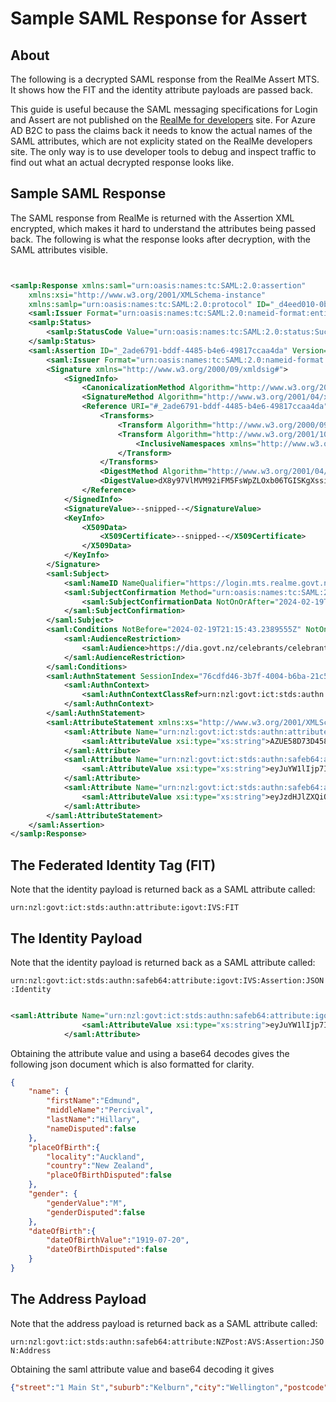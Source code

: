 # Sample SAML Response for Assert

## About

The following is a decrypted SAML response from the RealMe Assert MTS. 
It shows how the FIT and the identity attribute payloads are passed back.

This guide is useful because the SAML messaging specifications for Login and Assert are not published on the [RealMe for developers](https://developers.realme.govt.nz/) site. For Azure AD B2C to pass the claims back it needs to know the actual names of the SAML attributes, which are not explicity stated on the RealMe developers site. The only way is to use developer tools to debug and inspect traffic to find out what an actual decrypted response looks like.

## Sample SAML Response

The SAML response from RealMe is returned with the Assertion XML encrypted, which makes it hard to understand the attributes being passed back. The following is what the response looks after decryption, with the SAML attributes visible.

```xml


<samlp:Response xmlns:saml="urn:oasis:names:tc:SAML:2.0:assertion"
    xmlns:xsi="http://www.w3.org/2001/XMLSchema-instance"
    xmlns:samlp="urn:oasis:names:tc:SAML:2.0:protocol" ID="_d4eed010-0ba0-4185-bac3-45840e78c346" InResponseTo="_baee5579-0b33-46db-812d-eae91a7debb3" Version="2.0" IssueInstant="2024-02-19T21:25:43.5109598Z" Destination="https://b2cdirnprdcoldir.b2clogin.com/b2cdirnprdcoldir.onmicrosoft.com/B2C_1A_TrustFrameworkBase/samlp/sso/assertionconsumer">
    <saml:Issuer Format="urn:oasis:names:tc:SAML:2.0:nameid-format:entity">https://login.mts.realme.govt.nz/4af8e0e0-497b-4f52-805c-00fa09b50c16/B2C_1A_DIA_RealMe_MTSAssertionService</saml:Issuer>
    <samlp:Status>
        <samlp:StatusCode Value="urn:oasis:names:tc:SAML:2.0:status:Success"/>
    </samlp:Status>
    <saml:Assertion ID="_2ade6791-bddf-4485-b4e6-49817ccaa4da" Version="2.0" IssueInstant="2024-02-19T21:25:43.2389555Z">
        <saml:Issuer Format="urn:oasis:names:tc:SAML:2.0:nameid-format:entity">https://login.mts.realme.govt.nz/4af8e0e0-497b-4f52-805c-00fa09b50c16/B2C_1A_DIA_RealMe_MTSAssertionService</saml:Issuer>
        <Signature xmlns="http://www.w3.org/2000/09/xmldsig#">
            <SignedInfo>
                <CanonicalizationMethod Algorithm="http://www.w3.org/2001/10/xml-exc-c14n#"/>
                <SignatureMethod Algorithm="http://www.w3.org/2001/04/xmldsig-more#rsa-sha256"/>
                <Reference URI="#_2ade6791-bddf-4485-b4e6-49817ccaa4da">
                    <Transforms>
                        <Transform Algorithm="http://www.w3.org/2000/09/xmldsig#enveloped-signature"/>
                        <Transform Algorithm="http://www.w3.org/2001/10/xml-exc-c14n#">
                            <InclusiveNamespaces xmlns="http://www.w3.org/2001/10/xml-exc-c14n#" PrefixList="saml samlp xenc xs"/>
                        </Transform>
                    </Transforms>
                    <DigestMethod Algorithm="http://www.w3.org/2001/04/xmlenc#sha256"/>
                    <DigestValue>dX8y97VlMVM92iFM5FsWpZLOxb06TGISKgXssiAEAuI=</DigestValue>
                </Reference>
            </SignedInfo>
            <SignatureValue>--snipped--</SignatureValue>
            <KeyInfo>
                <X509Data>
                    <X509Certificate>--snipped--</X509Certificate>
                </X509Data>
            </KeyInfo>
        </Signature>
        <saml:Subject>
            <saml:NameID NameQualifier="https://login.mts.realme.govt.nz/4af8e0e0-497b-4f52-805c-00fa09b50c16/B2C_1A_DIA_RealMe_MTSAssertionService" SPNameQualifier="https://dia.govt.nz/celebrants/celebrantsonline" Format="urn:oasis:names:tc:SAML:2.0:nameid-format:transient">7f969200-8ed5-4ebe-bdfb-017fd4a7dd0b</saml:NameID>
            <saml:SubjectConfirmation Method="urn:oasis:names:tc:SAML:2.0:cm:bearer">
                <saml:SubjectConfirmationData NotOnOrAfter="2024-02-19T21:30:43.2389555Z" Recipient="https://b2cdirnprdcoldir.b2clogin.com/b2cdirnprdcoldir.onmicrosoft.com/B2C_1A_TrustFrameworkBase/samlp/sso/assertionconsumer" InResponseTo="_baee5579-0b33-46db-812d-eae91a7debb3"/>
            </saml:SubjectConfirmation>
        </saml:Subject>
        <saml:Conditions NotBefore="2024-02-19T21:15:43.2389555Z" NotOnOrAfter="2024-02-19T21:30:43.2389555Z">
            <saml:AudienceRestriction>
                <saml:Audience>https://dia.govt.nz/celebrants/celebrantsonline</saml:Audience>
            </saml:AudienceRestriction>
        </saml:Conditions>
        <saml:AuthnStatement SessionIndex="76cdfd46-3b7f-4004-b6ba-21c561e306b7" AuthnInstant="2024-02-19T21:25:43.2389555Z">
            <saml:AuthnContext>
                <saml:AuthnContextClassRef>urn:nzl:govt:ict:stds:authn:deployment:GLS:SAML:2.0:ac:classes:ModStrength</saml:AuthnContextClassRef>
            </saml:AuthnContext>
        </saml:AuthnStatement>
        <saml:AttributeStatement xmlns:xs="http://www.w3.org/2001/XMLSchema">
            <saml:Attribute Name="urn:nzl:govt:ict:stds:authn:attribute:igovt:IVS:FIT" NameFormat="urn:oasis:names:tc:SAML:2.0:attrname-format:uri" FriendlyName="FIT">
                <saml:AttributeValue xsi:type="xs:string">AZUE58D73D4582C49DD9D653F468BEC78DE</saml:AttributeValue>
            </saml:Attribute>
            <saml:Attribute Name="urn:nzl:govt:ict:stds:authn:safeb64:attribute:igovt:IVS:Assertion:JSON:Identity" NameFormat="urn:oasis:names:tc:SAML:2.0:attrname-format:uri">
                <saml:AttributeValue xsi:type="xs:string">eyJuYW1lIjp7ImZpcnN0TmFtZSI6IkVkbXVuZCIsIm1pZGRsZU5hbWUiOiJQZXJjaXZhbCIsImxhc3ROYW1lIjoiSGlsbGFyeSIsIm5hbWVEaXNwdXRlZCI6ZmFsc2V9LCJwbGFjZU9mQmlydGgiOnsibG9jYWxpdHkiOiJBdWNrbGFuZCIsImNvdW50cnkiOiJOZXcgWmVhbGFuZCIsInBsYWNlT2ZCaXJ0aERpc3B1dGVkIjpmYWxzZX0sImdlbmRlciI6eyJnZW5kZXJWYWx1ZSI6Ik0iLCJnZW5kZXJEaXNwdXRlZCI6ZmFsc2V9LCJkYXRlT2ZCaXJ0aCI6eyJkYXRlT2ZCaXJ0aFZhbHVlIjoiMTkxOS0wNy0yMCIsImRhdGVPZkJpcnRoRGlzcHV0ZWQiOmZhbHNlfX0=</saml:AttributeValue>
            </saml:Attribute>
            <saml:Attribute Name="urn:nzl:govt:ict:stds:authn:safeb64:attribute:NZPost:AVS:Assertion:JSON:Address" NameFormat="urn:oasis:names:tc:SAML:2.0:attrname-format:uri">
                <saml:AttributeValue xsi:type="xs:string">eyJzdHJlZXQiOiIxIE1haW4gU3QiLCJzdWJ1cmIiOiJLZWxidXJuIiwiY2l0eSI6IldlbGxpbmd0b24iLCJwb3N0Y29kZSI6IjExMTEiLCJjb3VudHJ5IjoiTlpMIn0=</saml:AttributeValue>
            </saml:Attribute>
        </saml:AttributeStatement>
    </saml:Assertion>
</samlp:Response>

```

## The Federated Identity Tag (FIT)

Note that the identity payload is returned back as a SAML attribute called:

`urn:nzl:govt:ict:stds:authn:attribute:igovt:IVS:FIT`

## The Identity Payload

Note that the identity payload is returned back as a SAML attribute called:

`urn:nzl:govt:ict:stds:authn:safeb64:attribute:igovt:IVS:Assertion:JSON:Identity`

```xml

<saml:Attribute Name="urn:nzl:govt:ict:stds:authn:safeb64:attribute:igovt:IVS:Assertion:JSON:Identity" NameFormat="urn:oasis:names:tc:SAML:2.0:attrname-format:uri">
                <saml:AttributeValue xsi:type="xs:string">eyJuYW1lIjp7ImZpcnN0TmFtZSI6IkVkbXVuZCIsIm1pZGRsZU5hbWUiOiJQZXJjaXZhbCIsImxhc3ROYW1lIjoiSGlsbGFyeSIsIm5hbWVEaXNwdXRlZCI6ZmFsc2V9LCJwbGFjZU9mQmlydGgiOnsibG9jYWxpdHkiOiJBdWNrbGFuZCIsImNvdW50cnkiOiJOZXcgWmVhbGFuZCIsInBsYWNlT2ZCaXJ0aERpc3B1dGVkIjpmYWxzZX0sImdlbmRlciI6eyJnZW5kZXJWYWx1ZSI6Ik0iLCJnZW5kZXJEaXNwdXRlZCI6ZmFsc2V9LCJkYXRlT2ZCaXJ0aCI6eyJkYXRlT2ZCaXJ0aFZhbHVlIjoiMTkxOS0wNy0yMCIsImRhdGVPZkJpcnRoRGlzcHV0ZWQiOmZhbHNlfX0=</saml:AttributeValue>
            </saml:Attribute>
```

Obtaining the attribute value and using a base64 decodes gives the following json document which is also formatted for clarity.

```json
{
    "name": {
        "firstName":"Edmund",
        "middleName":"Percival",
        "lastName":"Hillary",
        "nameDisputed":false
    },
    "placeOfBirth":{ 
        "locality":"Auckland",
        "country":"New Zealand",
        "placeOfBirthDisputed":false
    },
    "gender": {
        "genderValue":"M",
        "genderDisputed":false
    },
    "dateOfBirth":{ 
        "dateOfBirthValue":"1919-07-20",
        "dateOfBirthDisputed":false
    }
}
```

## The Address Payload

Note that the address payload is returned back as a SAML attribute called:

`urn:nzl:govt:ict:stds:authn:safeb64:attribute:NZPost:AVS:Assertion:JSON:Address`

Obtaining the saml attribute value and base64 decoding it gives

```json
{"street":"1 Main St","suburb":"Kelburn","city":"Wellington","postcode":"1111","country":"NZL"}
```
